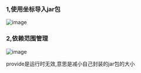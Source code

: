 ### 1,使用坐标导入jar包





![image](https://user-images.githubusercontent.com/65000660/172346854-d30a1a34-e51b-4163-8074-987b0dd7afc8.png)





### 2,依赖范围管理

![image](https://user-images.githubusercontent.com/65000660/172346887-064429ea-f6f8-4815-b101-9439b63a24c6.png)

provide是运行时无效,意思是减小自己封装的jar包的大小

